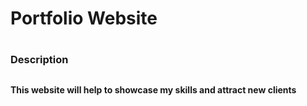 # Portfolio Website <h1>

### Description <h2>
#### This website will help to showcase my skills and attract new clients <p>

